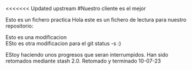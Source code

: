 <<<<<<< Updated upstream
#Nuestro cliente es el mejor 

Esto es un fichero practica
Hola este es un fichero de lectura para nuestro repositorio:


Esto es una modificacion  
ESto es otra modificacion para el git status -s
:)

EStoy haciendo unos progresos que seran interrumpidos. Han sido retomados mediante stash 2.0. Retomado y terminado 10-07-23

